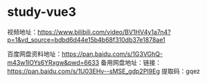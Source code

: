 # study-vue3
视频地址：https://www.bilibili.com/video/BV1HV4y1a7n4?p=1&vd_source=bdbd6d44e15b4b68f310db37e1878ae1

百度网盘资料地址：https://pan.baidu.com/s/1G3VGhQ-m43w1IOYs6YRxgw&pwd=6633
备用网盘地址：链接：https://pan.baidu.com/s/1U03EHv--sMSE_gdp2PI9Eg
提取码：gqez